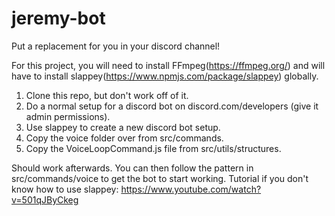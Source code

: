 # jeremy-bot
Put a replacement for you in your discord channel!  
  
For this project, you will need to install FFmpeg(https://ffmpeg.org/) and will have to install slappey(https://www.npmjs.com/package/slappey) globally.  
1. Clone this repo, but don't work off of it.
2. Do a normal setup for a discord bot on discord.com/developers (give it admin permissions).
3. Use slappey to create a new discord bot setup.
4. Copy the voice folder over from src/commands.
5. Copy the VoiceLoopCommand.js file from src/utils/structures.  
  
Should work afterwards. You can then follow the pattern in src/commands/voice to get the bot to start working.
Tutorial if you don't know how to use slappey: https://www.youtube.com/watch?v=501qJByCkeg
